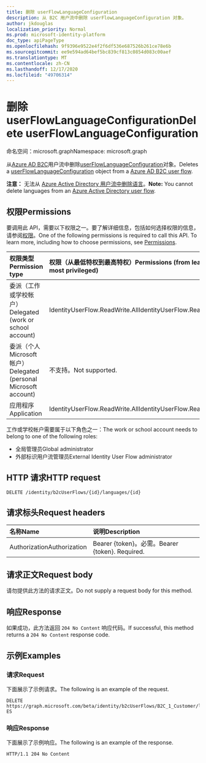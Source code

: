 ```yaml
---
title: 删除 userFlowLanguageConfiguration
description: 从 B2C 用户流中删除 userFlowLanguageConfiguration 对象。
author: jkdouglas
localization_priority: Normal
ms.prod: microsoft-identity-platform
doc_type: apiPageType
ms.openlocfilehash: 9f9396e9522e4f2f6df536e687526b261ce78e6b
ms.sourcegitcommit: ee9e594ad64bef5bc839cf813c0854d083c00aef
ms.translationtype: MT
ms.contentlocale: zh-CN
ms.lasthandoff: 12/17/2020
ms.locfileid: "49706314"
---
```

# <a name="delete-userflowlanguageconfiguration"></a><span data-ttu-id="665c5-103">删除 userFlowLanguageConfiguration</span><span class="sxs-lookup"><span data-stu-id="665c5-103">Delete userFlowLanguageConfiguration</span></span>

<span data-ttu-id="665c5-104">命名空间：microsoft.graph</span><span class="sxs-lookup"><span data-stu-id="665c5-104">Namespace: microsoft.graph</span></span>

<span data-ttu-id="665c5-105">从[Azure AD B2C](../resources/b2cidentityuserflow.md)用户流中删除[userFlowLanguageConfiguration](../resources/userflowlanguageconfiguration.md)对象。</span><span class="sxs-lookup"><span data-stu-id="665c5-105">Deletes a [userFlowLanguageConfiguration](../resources/userflowlanguageconfiguration.md) object from a [Azure AD B2C user flow](../resources/b2cidentityuserflow.md).</span></span>

<span data-ttu-id="665c5-106">**注意：** 无法从 [Azure Active Directory 用户流中删除语言](../resources/b2xidentityuserflow.md)。</span><span class="sxs-lookup"><span data-stu-id="665c5-106">**Note:** You cannot delete languages from an [Azure Active Directory user flow](../resources/b2xidentityuserflow.md).</span></span>

## <a name="permissions"></a><span data-ttu-id="665c5-107">权限</span><span class="sxs-lookup"><span data-stu-id="665c5-107">Permissions</span></span>

<span data-ttu-id="665c5-p101">要调用此 API，需要以下权限之一。要了解详细信息，包括如何选择权限的信息，请参阅[权限](/graph/permissions-reference)。</span><span class="sxs-lookup"><span data-stu-id="665c5-p101">One of the following permissions is required to call this API. To learn more, including how to choose permissions, see [Permissions](/graph/permissions-reference).</span></span>

|<span data-ttu-id="665c5-110">权限类型</span><span class="sxs-lookup"><span data-stu-id="665c5-110">Permission type</span></span>      | <span data-ttu-id="665c5-111">权限（从最低特权到最高特权）</span><span class="sxs-lookup"><span data-stu-id="665c5-111">Permissions (from least to most privileged)</span></span>              |
|:--------------------|:---------------------------------------------------------|
|<span data-ttu-id="665c5-112">委派（工作或学校帐户）</span><span class="sxs-lookup"><span data-stu-id="665c5-112">Delegated (work or school account)</span></span>|<span data-ttu-id="665c5-113">IdentityUserFlow.ReadWrite.All</span><span class="sxs-lookup"><span data-stu-id="665c5-113">IdentityUserFlow.ReadWrite.All</span></span>|
|<span data-ttu-id="665c5-114">委派（个人 Microsoft 帐户）</span><span class="sxs-lookup"><span data-stu-id="665c5-114">Delegated (personal Microsoft account)</span></span>| <span data-ttu-id="665c5-115">不支持。</span><span class="sxs-lookup"><span data-stu-id="665c5-115">Not supported.</span></span>|
|<span data-ttu-id="665c5-116">应用程序</span><span class="sxs-lookup"><span data-stu-id="665c5-116">Application</span></span>|<span data-ttu-id="665c5-117">IdentityUserFlow.ReadWrite.All</span><span class="sxs-lookup"><span data-stu-id="665c5-117">IdentityUserFlow.ReadWrite.All</span></span>|

<span data-ttu-id="665c5-118">工作或学校帐户需要属于以下角色之一：</span><span class="sxs-lookup"><span data-stu-id="665c5-118">The work or school account needs to belong to one of the following roles:</span></span>

* <span data-ttu-id="665c5-119">全局管理员</span><span class="sxs-lookup"><span data-stu-id="665c5-119">Global administrator</span></span>
* <span data-ttu-id="665c5-120">外部标识用户流管理员</span><span class="sxs-lookup"><span data-stu-id="665c5-120">External Identity User Flow administrator</span></span>

## <a name="http-request"></a><span data-ttu-id="665c5-121">HTTP 请求</span><span class="sxs-lookup"><span data-stu-id="665c5-121">HTTP request</span></span>

<!-- {
  "blockType": "ignored"
}
-->

``` http
DELETE /identity/b2cUserFlows/{id}/languages/{id}
```

## <a name="request-headers"></a><span data-ttu-id="665c5-122">请求标头</span><span class="sxs-lookup"><span data-stu-id="665c5-122">Request headers</span></span>

|<span data-ttu-id="665c5-123">名称</span><span class="sxs-lookup"><span data-stu-id="665c5-123">Name</span></span>|<span data-ttu-id="665c5-124">说明</span><span class="sxs-lookup"><span data-stu-id="665c5-124">Description</span></span>|
|:---|:---|
|<span data-ttu-id="665c5-125">Authorization</span><span class="sxs-lookup"><span data-stu-id="665c5-125">Authorization</span></span>|<span data-ttu-id="665c5-p102">Bearer {token}。必需。</span><span class="sxs-lookup"><span data-stu-id="665c5-p102">Bearer {token}. Required.</span></span>|

## <a name="request-body"></a><span data-ttu-id="665c5-128">请求正文</span><span class="sxs-lookup"><span data-stu-id="665c5-128">Request body</span></span>

<span data-ttu-id="665c5-129">请勿提供此方法的请求正文。</span><span class="sxs-lookup"><span data-stu-id="665c5-129">Do not supply a request body for this method.</span></span>

## <a name="response"></a><span data-ttu-id="665c5-130">响应</span><span class="sxs-lookup"><span data-stu-id="665c5-130">Response</span></span>

<span data-ttu-id="665c5-131">如果成功，此方法返回 `204 No Content` 响应代码。</span><span class="sxs-lookup"><span data-stu-id="665c5-131">If successful, this method returns a `204 No Content` response code.</span></span>

## <a name="examples"></a><span data-ttu-id="665c5-132">示例</span><span class="sxs-lookup"><span data-stu-id="665c5-132">Examples</span></span>

### <a name="request"></a><span data-ttu-id="665c5-133">请求</span><span class="sxs-lookup"><span data-stu-id="665c5-133">Request</span></span>

<span data-ttu-id="665c5-134">下面展示了示例请求。</span><span class="sxs-lookup"><span data-stu-id="665c5-134">The following is an example of the request.</span></span>

<!-- {
  "blockType": "request",
  "name": "delete_userflowlanguageconfiguration"
}
-->

``` http
DELETE https://graph.microsoft.com/beta/identity/b2cUserFlows/B2C_1_Customer/languages/es-ES
```

### <a name="response"></a><span data-ttu-id="665c5-135">响应</span><span class="sxs-lookup"><span data-stu-id="665c5-135">Response</span></span>

<span data-ttu-id="665c5-136">下面展示了示例响应。</span><span class="sxs-lookup"><span data-stu-id="665c5-136">The following is an example of the response.</span></span>

<!-- {
  "blockType": "response",
  "truncated": true
}
-->

``` http
HTTP/1.1 204 No Content
```
